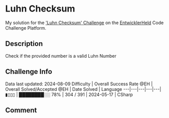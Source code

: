 # Luhn Checksum

My solution for the ['Luhn Checksum' Challenge](https://platform.entwicklerheld.de/challenge/luhn-checksum?technology=CSharp) on the [EntwicklerHeld](https://platform.entwicklerheld.de/) Code Challenge Platform.

## Description
Check if the provided number is a valid Luhn Number

## Challenge Info
Data last updated: 2024-08-09
Difficulty | Overall Success Rate @EH | Overall Solved/Accepted @EH | Date Solved | Language
---|---|---|---|---|
▮▯▯▯ | ████████░░ 78% | 304 / 391 | 2024-05-17 | CSharp

## Comment
